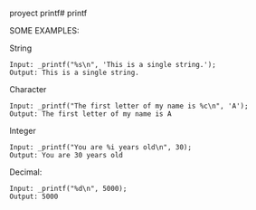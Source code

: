 proyect printf# printf

SOME EXAMPLES:

String

    Input: _printf("%s\n", 'This is a single string.');
    Output: This is a single string.

Character

    Input: _printf("The first letter of my name is %c\n", 'A');
    Output: The first letter of my name is A

Integer

    Input: _printf("You are %i years old\n", 30);
    Output: You are 30 years old

Decimal:

    Input: _printf("%d\n", 5000);
    Output: 5000

